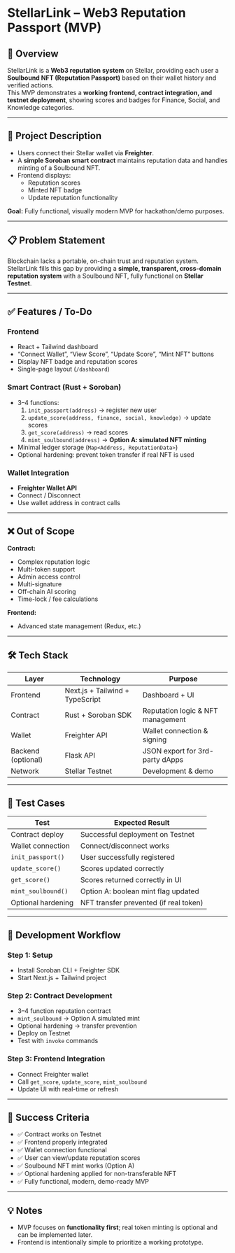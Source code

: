 # StellarLink – Web3 Reputation Passport (MVP)

## 🎯 Overview

StellarLink is a **Web3 reputation system** on Stellar, providing each user a **Soulbound NFT (Reputation Passport)** based on their wallet history and verified actions.  
This MVP demonstrates a **working frontend, contract integration, and testnet deployment**, showing scores and badges for Finance, Social, and Knowledge categories.

---

## 🚀 Project Description

- Users connect their Stellar wallet via **Freighter**.
- A **simple Soroban smart contract** maintains reputation data and handles minting of a Soulbound NFT.
- Frontend displays:
  - Reputation scores
  - Minted NFT badge
  - Update reputation functionality

**Goal:** Fully functional, visually modern MVP for hackathon/demo purposes.

---

## 📋 Problem Statement

Blockchain lacks a portable, on-chain trust and reputation system.  
StellarLink fills this gap by providing a **simple, transparent, cross-domain reputation system** with a Soulbound NFT, fully functional on **Stellar Testnet**.

---

## ✅ Features / To-Do

### Frontend
- React + Tailwind dashboard
- “Connect Wallet”, “View Score”, “Update Score”, “Mint NFT” buttons
- Display NFT badge and reputation scores
- Single-page layout (`/dashboard`)

### Smart Contract (Rust + Soroban)
- 3–4 functions:
  1. `init_passport(address)` → register new user
  2. `update_score(address, finance, social, knowledge)` → update scores
  3. `get_score(address)` → read scores
  4. `mint_soulbound(address)` → **Option A: simulated NFT minting**
- Minimal ledger storage (`Map<Address, ReputationData>`)
- Optional hardening: prevent token transfer if real NFT is used

### Wallet Integration
- **Freighter Wallet API**
- Connect / Disconnect
- Use wallet address in contract calls

---

## ❌ Out of Scope

**Contract:**
- Complex reputation logic
- Multi-token support
- Admin access control
- Multi-signature
- Off-chain AI scoring
- Time-lock / fee calculations

**Frontend:**
- Advanced state management (Redux, etc.)

---

## 🛠 Tech Stack

| Layer        | Technology           | Purpose                         |
|--------------|-------------------|---------------------------------|
| Frontend     | Next.js + Tailwind + TypeScript | Dashboard + UI                 |
| Contract     | Rust + Soroban SDK | Reputation logic & NFT management |
| Wallet       | Freighter API      | Wallet connection & signing     |
| Backend (optional) | Flask API      | JSON export for 3rd-party dApps |
| Network      | Stellar Testnet    | Development & demo             |

---

## 🧪 Test Cases

| Test                                      | Expected Result                           |
|-------------------------------------------|-------------------------------------------|
| Contract deploy                             | Successful deployment on Testnet         |
| Wallet connection                           | Connect/disconnect works                  |
| `init_passport()`                           | User successfully registered              |
| `update_score()`                            | Scores updated correctly                  |
| `get_score()`                               | Scores returned correctly in UI           |
| `mint_soulbound()`                          | Option A: boolean mint flag updated       |
| Optional hardening                           | NFT transfer prevented (if real token)    |

---

## 📱 Development Workflow

### Step 1: Setup
- Install Soroban CLI + Freighter SDK
- Start Next.js + Tailwind project

### Step 2: Contract Development
- 3–4 function reputation contract
- `mint_soulbound` → Option A simulated mint
- Optional hardening → transfer prevention
- Deploy on Testnet
- Test with `invoke` commands

### Step 3: Frontend Integration
- Connect Freighter wallet
- Call `get_score`, `update_score`, `mint_soulbound`
- Update UI with real-time or refresh

---

## 🎯 Success Criteria

- ✅ Contract works on Testnet
- ✅ Frontend properly integrated
- ✅ Wallet connection functional
- ✅ User can view/update reputation scores
- ✅ Soulbound NFT mint works (Option A)
- ✅ Optional hardening applied for non-transferable NFT
- ✅ Fully functional, modern, demo-ready MVP

---

## 💡 Notes
- MVP focuses on **functionality first**; real token minting is optional and can be implemented later.
- Frontend is intentionally simple to prioritize a working prototype.
